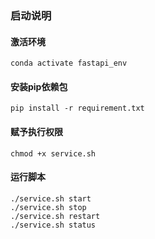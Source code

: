 ### 启动说明


#### 激活环境
```
conda activate fastapi_env
```

#### 安装pip依赖包
```
pip install -r requirement.txt
```

#### 赋予执行权限
```
chmod +x service.sh
```

#### 运行脚本
```
./service.sh start
./service.sh stop
./service.sh restart
./service.sh status
```